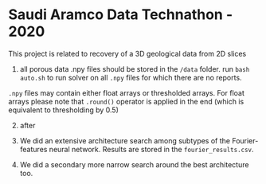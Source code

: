 # Saudi Aramco Data Technathon - 2020
This project is related to recovery of a 3D geological data from 2D slices

1) all porous data .npy files should be stored in the ```/data``` folder.
run ```bash auto.sh``` to run solver on all ```.npy``` files for which there are no reports.

```.npy``` files may contain either float arrays or thresholded arrays.
For float arrays please note that  ```.round()``` operator is applied in the end (which is equivalent to thresholding by 0.5)

2) after


3) We did an extensive architecture search among subtypes of the Fourier-features neural network. Results are stored in the ```fourier_results.csv```.

4) We did a secondary more narrow search around the best architecture too. 